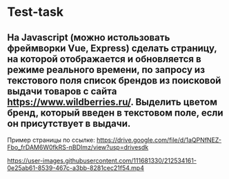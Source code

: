 # Test-task

## На Javascript (можно истользовать фреймворки Vue, Express) сделать страницу, на которой отображается и обновляется в режиме реального времени, по запросу из текстового поля список брендов из поисковой выдачи товаров с сайта https://www.wildberries.ru/. Выделить цветом бренд, который введен в текстовом поле, если он присутствует в выдачи.
Пример страницы по ссылке:
https://drive.google.com/file/d/1aQPNfNEZ-Fbo_frDAM6W0fkRS-nBDImz/view?usp=drivesdk


https://user-images.githubusercontent.com/111681330/212534161-0e25ab61-8539-467c-a3bb-8281cec21f54.mp4

